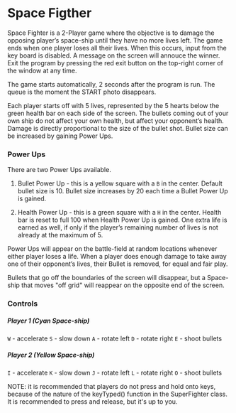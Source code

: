 # Space Figther

Space Fighter is a 2-Player game where the objective is to damage the opposing player’s space-ship until they have no more lives left. The game ends when one player loses all their lives. When this occurs, input from the key board is disabled. A message on the screen will annouce the winner. Exit the program by pressing the red exit button on the top-right corner of the window at any time.

The game starts automatically, 2 seconds after the program is run. The queue is the moment the START photo disappears.

Each player starts off with 5 lives, represented by the 5 hearts below the green health bar on each side of the screen. The bullets coming out of your own ship do not affect your own health, but affect your opponent’s health. Damage is directly proportional to the size of the bullet shot. Bullet size can be increased by gaining Power Ups.

### Power Ups

There are two Power Ups available.

1. Bullet Power Up - this is a yellow square with a `B` in the center. Default bullet size is 10. Bullet size increases by 20 each time a Bullet Power Up is gained. 

2. Health Power Up - this is a green square with a `H` in the center. Health bar is reset to full 100 when Health Power Up is gained. One extra life is earned as well, if only if the player’s remaining number of lives is not already at the maximum of 5.

Power Ups will appear on the battle-field at random locations whenever either player loses a life. When a player does enough damage to take away one of their opponent’s lives, their Bullet is removed, for equal and fair play.

Bullets that go off the boundaries of the screen will disappear, but a Space-ship that moves "off grid" will reappear on the
opposite end of the screen.

### Controls

##### Player 1 (Cyan Space-ship)

`W` - accelerate
`S` - slow down
`A` - rotate left
`D` - rotate right
`E` - shoot bullets

##### Player 2 (Yellow Space-ship)

`I` - accelerate
`K` - slow down
`J` - rotate left
`L` - rotate right
`O` - shoot bullets

NOTE: it is recommended that players do not press and hold onto keys, because of the nature of the keyTyped() function in the SuperFighter class. It is recommended to press and release, but it's up to you.

